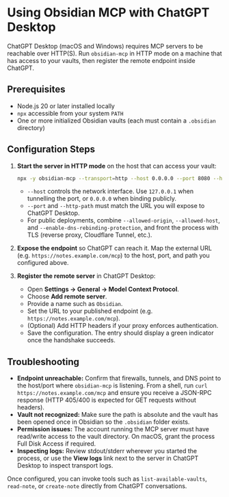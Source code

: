 # Using Obsidian MCP with ChatGPT Desktop

ChatGPT Desktop (macOS and Windows) requires MCP servers to be reachable over HTTP(S). Run `obsidian-mcp` in HTTP mode on a machine that has access to your vaults, then register the remote endpoint inside ChatGPT.

## Prerequisites

- Node.js 20 or later installed locally
- `npx` accessible from your system `PATH`
- One or more initialized Obsidian vaults (each must contain a `.obsidian` directory)

## Configuration Steps

1. **Start the server in HTTP mode** on the host that can access your vault:

   ```bash
   npx -y obsidian-mcp --transport=http --host 0.0.0.0 --port 8080 --http-path /mcp /absolute/path/to/your/vault [/absolute/path/to/another/vault]
   ```

   - `--host` controls the network interface. Use `127.0.0.1` when tunnelling the port, or `0.0.0.0` when binding publicly.
   - `--port` and `--http-path` must match the URL you will expose to ChatGPT Desktop.
   - For public deployments, combine `--allowed-origin`, `--allowed-host`, and `--enable-dns-rebinding-protection`, and front the process with TLS (reverse proxy, Cloudflare Tunnel, etc.).

2. **Expose the endpoint** so ChatGPT can reach it. Map the external URL (e.g. `https://notes.example.com/mcp`) to the host, port, and path you configured above.

3. **Register the remote server** in ChatGPT Desktop:
   - Open **Settings → General → Model Context Protocol**.
   - Choose **Add remote server**.
   - Provide a name such as `Obsidian`.
   - Set the URL to your published endpoint (e.g. `https://notes.example.com/mcp`).
   - (Optional) Add HTTP headers if your proxy enforces authentication.
   - Save the configuration. The entry should display a green indicator once the handshake succeeds.

## Troubleshooting

- **Endpoint unreachable:** Confirm that firewalls, tunnels, and DNS point to the host/port where `obsidian-mcp` is listening. From a shell, run `curl https://notes.example.com/mcp` and ensure you receive a JSON-RPC response (HTTP 405/400 is expected for GET requests without headers).
- **Vault not recognized:** Make sure the path is absolute and the vault has been opened once in Obsidian so the `.obsidian` folder exists.
- **Permission issues:** The account running the MCP server must have read/write access to the vault directory. On macOS, grant the process Full Disk Access if required.
- **Inspecting logs:** Review stdout/stderr wherever you started the process, or use the **View logs** link next to the server in ChatGPT Desktop to inspect transport logs.

Once configured, you can invoke tools such as `list-available-vaults`, `read-note`, or `create-note` directly from ChatGPT conversations.
